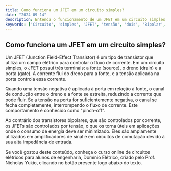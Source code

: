 ```yaml
---
title: Como funciona um JFET em um circuito simples?
date: "2024-09-14"
description: Entenda o funcionamento de um JFET em um circuito simples e sua relação com a tensão aplicada.
keywords: ['Circuito', 'simples', 'JFET', 'tensão', 'dois', 'Bipolar', 'Semicondutor']
---
```


## Como funciona um JFET em um circuito simples?

Um JFET (Junction Field-Effect Transistor) é um tipo de transistor que utiliza um campo elétrico para controlar o fluxo de corrente. Em um circuito simples, o JFET possui três terminais: a fonte (source), o dreno (drain) e a porta (gate). A corrente flui do dreno para a fonte, e a tensão aplicada na porta controla essa corrente.

Quando uma tensão negativa é aplicada à porta em relação à fonte, o canal de condução entre o dreno e a fonte se estreita, reduzindo a corrente que pode fluir. Se a tensão na porta for suficientemente negativa, o canal se fecha completamente, interrompendo o fluxo de corrente. Este comportamento é conhecido como "pinch-off".

Ao contrário dos transistores bipolares, que são controlados por corrente, os JFETs são controlados por tensão, o que os torna úteis em aplicações onde o consumo de energia deve ser minimizado. Eles são amplamente utilizados em amplificadores de sinal e em circuitos de comutação devido à sua alta impedância de entrada.

Se você gostou deste conteúdo, conheça o curso online de circuitos elétricos para alunos de engenharia, Domínio Elétrico, criado pelo Prof. Nicholas Yukio, clicando no botão presente logo abaixo do texto.